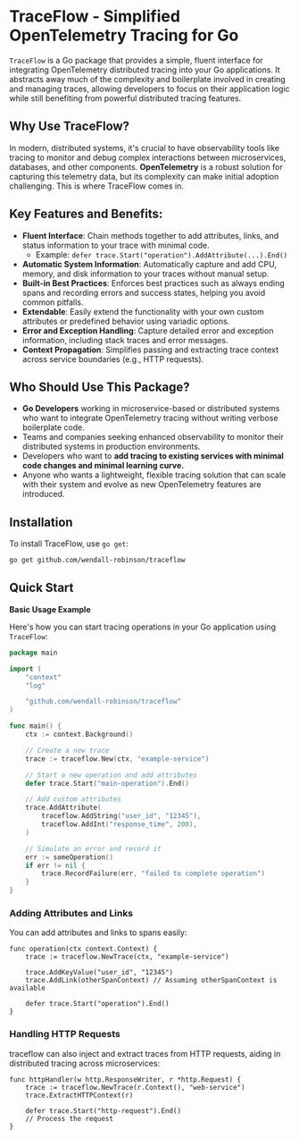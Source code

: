 # TraceFlow - Simplified OpenTelemetry Tracing for Go

`TraceFlow` is a Go package that provides a simple, fluent interface for integrating OpenTelemetry distributed tracing into your Go applications. It abstracts away much of the complexity and boilerplate involved in creating and managing traces, allowing developers to focus on their application logic while still benefiting from powerful distributed tracing features.

## Why Use TraceFlow?

In modern, distributed systems, it's crucial to have observability tools like tracing to monitor and debug complex interactions between microservices, databases, and other components. **OpenTelemetry** is a robust solution for capturing this telemetry data, but its complexity can make initial adoption challenging. This is where TraceFlow comes in.

## Key Features and Benefits:

* **Fluent Interface**: Chain methods together to add attributes, links, and status information to your trace with minimal code.
  * Example: `defer trace.Start("operation").AddAttribute(...).End()`
* **Automatic System Information**: Automatically capture and add CPU, memory, and disk information to your traces without manual setup.
* **Built-in Best Practices**: Enforces best practices such as always ending spans and recording errors and success states, helping you avoid common pitfalls.
* **Extendable**: Easily extend the functionality with your own custom attributes or predefined behavior using variadic options.
* **Error and Exception Handling**: Capture detailed error and exception information, including stack traces and error messages.
* **Context Propagation**: Simplifies passing and extracting trace context across service boundaries (e.g., HTTP requests).

## Who Should Use This Package?

* **Go Developers** working in microservice-based or distributed systems who want to integrate OpenTelemetry tracing without writing verbose boilerplate code.
* Teams and companies seeking enhanced observability to monitor their distributed systems in production environments.
* Developers who want to **add tracing to existing services with minimal code changes and minimal learning curve.**
* Anyone who wants a lightweight, flexible tracing solution that can scale with their system and evolve as new OpenTelemetry features are introduced.

## Installation
To install TraceFlow, use `go get`:

```bash
go get github.com/wendall-robinson/traceflow
```

## Quick Start
**Basic Usage Example**

Here's how you can start tracing operations in your Go application using `TraceFlow`:
```go
package main

import (
    "context"
    "log"

    "github.com/wendall-robinson/traceflow"
)

func main() {
    ctx := context.Background()

    // Create a new trace
    trace := traceflow.New(ctx, "example-service")

    // Start a new operation and add attributes
    defer trace.Start("main-operation").End()

    // Add custom attributes
    trace.AddAttribute(
        traceflow.AddString("user_id", "12345"),
        traceflow.AddInt("response_time", 200),
    )

    // Simulate an error and record it
    err := someOperation()
    if err != nil {
        trace.RecordFailure(err, "failed to complete operation")
    }
}
```

### Adding Attributes and Links
You can add attributes and links to spans easily:

```golang
func operation(ctx context.Context) {
    trace := traceflow.NewTrace(ctx, "example-service")

    trace.AddKeyValue("user_id", "12345")
    trace.AddLink(otherSpanContext) // Assuming otherSpanContext is available

    defer trace.Start("operation").End()
}
```
### Handling HTTP Requests
traceflow can also inject and extract traces from HTTP requests, aiding in distributed tracing across microservices:

```golang
func httpHandler(w http.ResponseWriter, r *http.Request) {
    trace := traceflow.NewTrace(r.Context(), "web-service")
    trace.ExtractHTTPContext(r)

    defer trace.Start("http-request").End()
    // Process the request
}
```
